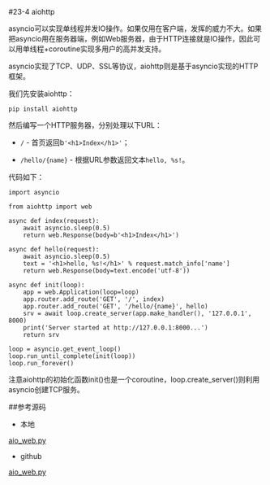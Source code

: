 #23-4 aiohttp


asyncio可以实现单线程并发IO操作。如果仅用在客户端，发挥的威力不大。如果把asyncio用在服务器端，例如Web服务器，由于HTTP连接就是IO操作，因此可以用单线程+coroutine实现多用户的高并发支持。

asyncio实现了TCP、UDP、SSL等协议，aiohttp则是基于asyncio实现的HTTP框架。

我们先安装aiohttp：

	pip install aiohttp
然后编写一个HTTP服务器，分别处理以下URL：

- `/` - 首页返回b`'<h1>Index</h1>'`；

- `/hello/{name}` - 根据URL参数返回文本`hello, %s!`。

代码如下：

	import asyncio
	
	from aiohttp import web
	
	async def index(request):
	    await asyncio.sleep(0.5)
	    return web.Response(body=b'<h1>Index</h1>')
	
	async def hello(request):
	    await asyncio.sleep(0.5)
	    text = '<h1>hello, %s!</h1>' % request.match_info['name']
	    return web.Response(body=text.encode('utf-8'))
	
	async def init(loop):
	    app = web.Application(loop=loop)
	    app.router.add_route('GET', '/', index)
	    app.router.add_route('GET', '/hello/{name}', hello)
	    srv = await loop.create_server(app.make_handler(), '127.0.0.1', 8000)
	    print('Server started at http://127.0.0.1:8000...')
	    return srv
	
	loop = asyncio.get_event_loop()
	loop.run_until_complete(init(loop))
	loop.run_forever()
注意aiohttp的初始化函数init()也是一个coroutine，loop.create_server()则利用asyncio创建TCP服务。

##参考源码

- 本地

[aio_web.py](../code/chapter23/23-4-aio_web.py)

- github

[aio_web.py](https://github.com/michaelliao/learn-python3/blob/master/samples/async/aio_web.py)